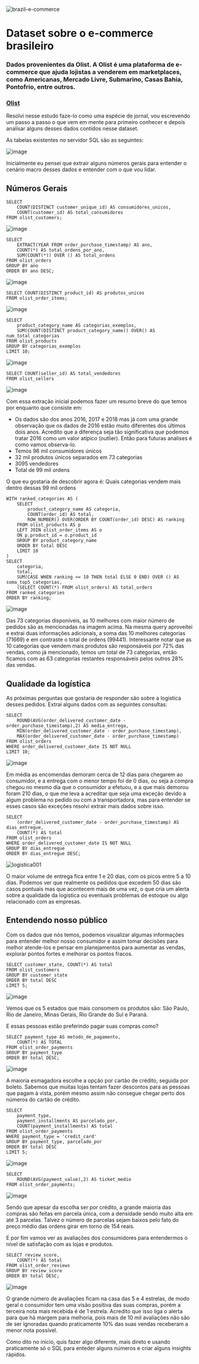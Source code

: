 ![brazil-e-commerce](https://github.com/user-attachments/assets/d7e4ff27-c95f-4add-9be1-44a19ac23fac)

# Dataset sobre o e-commerce brasileiro
### Dados provenientes da Olist. A Olist é uma plataforma de e-commerce que ajuda lojistas a venderem em marketplaces, como Americanas, Mercado Livre, Submarino, Casas Bahia, Pontofrio, entre outros.
### [Olist](https://olist.com/)


Resolvi nesse estudo faze-lo como uma espécie de jornal, vou escrevendo um passo a passo o que vem em mente para primeiro conhecer e depois analisar alguns desses dados contidos nesse dataset.

As tabelas existentes no servidor SQL são as seguintes:

![image](https://github.com/user-attachments/assets/c475ffc4-bdf1-4022-bade-66df5d4a76df)

Inicialmente eu pensei que extrair alguns números gerais para entender o cenário macro desses dados e entender com o que vou lidar.

## Números Gerais

```
SELECT 
    COUNT(DISTINCT customer_unique_id) AS consumidores_unicos,
    COUNT(customer_id) AS total_consumidores
FROM olist_customers;
```

![image](https://github.com/user-attachments/assets/1fd3d1c4-8d59-4950-9757-2176b489083d)

```
SELECT  
    EXTRACT(YEAR FROM order_purchase_timestamp) AS ano, 
    COUNT(*) AS total_ordens_por_ano,
    SUM(COUNT(*)) OVER () AS total_ordens
FROM olist_orders
GROUP BY ano
ORDER BY ano DESC;
```

![image](https://github.com/user-attachments/assets/c17d740a-fb71-4d88-b6e8-e6c721bd1e9e)


```
SELECT COUNT(DISTINCT product_id) AS produtos_unicos
FROM olist_order_items;
```

![image](https://github.com/user-attachments/assets/fcf325c2-12d1-41a5-ba97-b6916c9bb282)

```
SELECT 
	product_category_name AS categorias_exemplos,
	SUM(COUNT(DISTINCT product_category_name)) OVER() AS num_total_categorias
FROM olist_products
GROUP BY categorias_exemplos
LIMIT 10;
```

![image](https://github.com/user-attachments/assets/d14088d8-9d07-467b-bf1b-fe2fcfd19051)


```
SELECT COUNT(seller_id) AS total_vendedores
FROM olist_sellers
```

![image](https://github.com/user-attachments/assets/e68239ea-22d7-4f5a-8357-a6077f1a6705)

Com essa extração inicial podemos fazer um resumo breve do que temos por enquanto que consiste em:
- Os dados são dos anos 2016, 2017 e 2018 mas já com uma grande observação que os dados de 2016 estão muito diferentes dos últimos dois anos. Acredito que a diferença seja tão significativa que podemos tratar 2016 como um valor atípico (outlier). Então para futuras analises é como vamos observa-lo.
- Temos 96 mil consumidores únicos
- 32 mil produtos únicos separados em 73 categorias
- 3095 vendedores
- Total de 99 mil ordens

O que eu gostaria de descobrir agora é: Quais categorias vendem mais dentro dessas 99 mil ordens

```
WITH ranked_categories AS (
    SELECT 
        product_category_name AS categoria,
        COUNT(order_id) AS total,
        ROW_NUMBER() OVER(ORDER BY COUNT(order_id) DESC) AS ranking
    FROM olist_products AS p
    LEFT JOIN olist_order_items AS o
    ON p.product_id = o.product_id
    GROUP BY product_category_name
    ORDER BY total DESC
    LIMIT 10
)
SELECT 
    categoria,
    total,
    SUM(CASE WHEN ranking <= 10 THEN total ELSE 0 END) OVER () AS soma_top5_categorias,
	(SELECT COUNT(*) FROM olist_orders) AS total_orders
FROM ranked_categories
ORDER BY ranking;
```

![image](https://github.com/user-attachments/assets/313134b7-4c68-4340-8cd9-8ad17cdf6afe)

Das 73 categorias disponíveis, as 10 melhores com maior número de pedidos são as mencionadas na imagem acima. Na mesma query aproveitei e extrai duas informações adicionais, a soma das 10 melhores categorias (71669) e em contraste o total de ordens (99441). Interessante notar que as 10 categorias que vendem mais produtos são responsáveis por 72% das vendas, como já mencionado, temos um total de 73 categorias, então ficamos com as 63 categorias restantes responsáveis pelos outros 28% das vendas.

## Qualidade da logística

As próximas perguntas que gostaria de responder são sobre a logistica desses pedidos. Extrai alguns dados com as seguintes consultas:

```
SELECT
	ROUND(AVG(order_delivered_customer_date - order_purchase_timestamp),2) AS media_entrega,
	MIN(order_delivered_customer_date - order_purchase_timestamp),
	MAX(order_delivered_customer_date - order_purchase_timestamp)
FROM olist_orders
WHERE order_delivered_customer_date IS NOT NULL
LIMIT 10;
```

![image](https://github.com/user-attachments/assets/323ee2a3-3f37-45bb-9c9e-b2149d6d9908)

Em média as encomendas demoram cerca de 12 dias para chegarem ao consumidor, e a entrega com o menor tempo foi de 0 dias, ou seja a compra chegou no mesmo dia que o consumidor a efetuou, e a que mais demorou foram 210 dias, o que me leva a acreditar que seja uma exceção devido a algum problema no pedido ou com a transportadora, mas para entender se esses casos são exceções resolvi extrair mais dados sobre isso.

```
SELECT
	(order_delivered_customer_date - order_purchase_timestamp) AS dias_entregue,
	COUNT(*) AS total
FROM olist_orders
WHERE order_delivered_customer_date IS NOT NULL
GROUP BY dias_entregue
ORDER BY dias_entregue DESC;
```

![logistica001](https://github.com/user-attachments/assets/38a14551-a3ef-43d5-9936-c5a9be93276d)

O maior volume de entrega fica entre 1 e 20 dias, com os picos entre 5 a 10 dias. Podemos ver que realmente os pedidos que excedem 50 dias são casos pontuais mas que acontecem mais de uma vez, o que cria um alerta sobre a qualidade da logistica ou eventuais problemas de estoque ou algo relacionado com as empresas.

## Entendendo nosso público

Com os dados que nós temos, podemos visualizar algumas informações para entender melhor nosso consumidor e assim tomar decisões para melhor atende-los e pensar em planejamentos para aumentar as vendas, explorar pontos fortes e melhorar os pontos fracos.

```
SELECT customer_state, COUNT(*) AS total
FROM olist_customers
GROUP BY customer_state
ORDER BY total DESC
LIMIT 5;
```

![image](https://github.com/user-attachments/assets/37fb5887-0c80-4c81-96f8-5915315d85b7)

Vemos que os 5 estados que mais consomem os produtos são: São Paulo, Rio de Janeiro, Minas Gerais, Rio Grande do Sul e Paraná.

E essas pessoas estão preferindo pagar suas compras como?

```
SELECT payment_type AS metodo_de_pagamento,
	COUNT(*) AS TOTAL
FROM olist_order_payments
GROUP BY payment_type
ORDER BY total DESC;
```

![image](https://github.com/user-attachments/assets/6aa35397-ccc6-4c9a-96b0-70ebb148d75a)

A maioria esmagadora escolhe a opção por cartão de crédito, seguida por boleto. Sabemos que muitas lojas tentam fazer descontos para as pessoas que pagam à vista, porém mesmo assim não consegue chegar perto dos números do cartão de crédito.

```
SELECT 
	payment_type,
	payment_installments AS parcelado_por,
	COUNT(payment_installments) AS total
FROM olist_order_payments
WHERE payment_type = 'credit_card'
GROUP BY payment_type, parcelado_por
ORDER BY total DESC
LIMIT 5;
```

![image](https://github.com/user-attachments/assets/305726b1-d09c-4a7a-b793-bf57e9768926)


```
SELECT 
	ROUND(AVG(payment_value),2) AS ticket_medio
FROM olist_order_payments;
```

![image](https://github.com/user-attachments/assets/0f7fb48b-032f-4b71-9e70-d93c653a111d)

Sendo que apesar da escolha ser por crédito, a grande maioria das compras são feitas em parcela única, com a densidade sendo muito alta em até 3 parcelas. Talvez o número de parcelas sejam baixos pelo fato do preço médio das ordens girar em torno de 154 reais.

E por fim vamos ver as avaliações dos consumidores para entendermos o nível de satisfação com as lojas e produtos.

```
SELECT review_score,
	COUNT(*) AS total
FROM olist_order_reviews
GROUP BY review_score
ORDER BY total DESC;
```

![image](https://github.com/user-attachments/assets/8a690a7d-75be-4482-9c44-d10a6e53580f)

O grande número de avaliações ficam na casa das 5 e 4 estrelas, de modo geral o consumidor tem uma visão positiva das suas compras, porém a terceira nota mais recebida é de 1 estrela. Acredito que isso liga o alerta para que há margem para melhoria, pois mais de 10 mil avaliações não são de ser ignoradas quando praticamente 10% das suas vendas receberam a menor nota possível.

Como dito no inicio, quis fazer algo diferente, mais direto e usando praticamente só o SQL para enteder alguns números e criar alguns insights rápidos.












